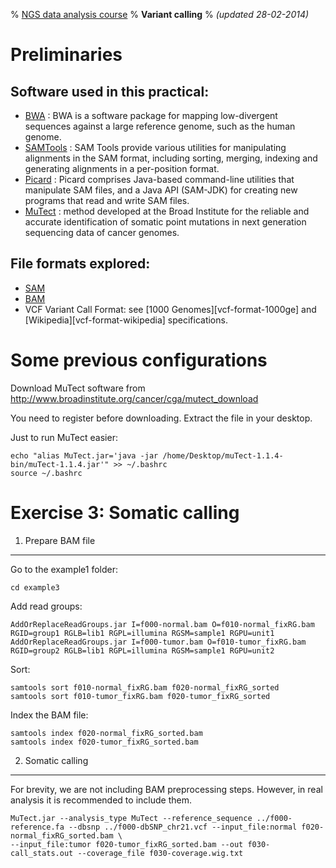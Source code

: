 % [NGS data analysis course](http://ngscourse.github.io/)
% __Variant calling__
% _(updated 28-02-2014)_

<!-- COMMON LINKS HERE -->

[BWA]: http://bio-bwa.sourceforge.net/ "BWA"
[SAMTools]: http://samtools.sourceforge.net/ "samtools"
[Picard]: http://picard.sourceforge.net/ "Picard"
[MuTect]: http://www.broadinstitute.org/cancer/cga/mutect_download "MuTect"

Preliminaries
================================================================================

Software used in this practical:
--------------------------------

- [BWA] : BWA is a software package for mapping low-divergent sequences against a large reference genome, such as the human genome.
- [SAMTools] : SAM Tools provide various utilities for manipulating alignments in the SAM format, including sorting, merging, indexing and generating alignments in a per-position format.
- [Picard] : Picard comprises Java-based command-line utilities that manipulate SAM files, and a Java API (SAM-JDK) for creating new programs that read and write SAM files.
- [MuTect] : method developed at the Broad Institute for the reliable and accurate identification of somatic point mutations in next generation sequencing data of cancer genomes.


File formats explored:
----------------------

- [SAM](http://samtools.sourceforge.net/SAMv1.pdf)
- [BAM](http://www.broadinstitute.org/igv/bam)
- VCF Variant Call Format: see [1000 Genomes][vcf-format-1000ge] and [Wikipedia][vcf-format-wikipedia] specifications.

Some previous configurations
================================================================================

Download MuTect software from http://www.broadinstitute.org/cancer/cga/mutect_download

You need to register before downloading. Extract the file in your desktop.


Just to run MuTect easier:

    echo "alias MuTect.jar='java -jar /home/Desktop/muTect-1.1.4-bin/muTect-1.1.4.jar'" >> ~/.bashrc
    source ~/.bashrc


Exercise 3: Somatic calling
================================================================================

1. Prepare BAM file
--------------------------------------------------------------------------------

Go to the example1 folder:

    cd example3

Add read groups:

    AddOrReplaceReadGroups.jar I=f000-normal.bam O=f010-normal_fixRG.bam RGID=group1 RGLB=lib1 RGPL=illumina RGSM=sample1 RGPU=unit1
    AddOrReplaceReadGroups.jar I=f000-tumor.bam O=f010-tumor_fixRG.bam RGID=group2 RGLB=lib1 RGPL=illumina RGSM=sample1 RGPU=unit2

Sort:

    samtools sort f010-normal_fixRG.bam f020-normal_fixRG_sorted
    samtools sort f010-tumor_fixRG.bam f020-tumor_fixRG_sorted

Index the BAM file:

    samtools index f020-normal_fixRG_sorted.bam
    samtools index f020-tumor_fixRG_sorted.bam


2. Somatic calling
--------------------------------------------------------------------------------

For brevity, we are not including BAM preprocessing steps. However, in real analysis it is recommended to include them.

    MuTect.jar --analysis_type MuTect --reference_sequence ../f000-reference.fa --dbsnp ../f000-dbSNP_chr21.vcf --input_file:normal f020-normal_fixRG_sorted.bam \  
    --input_file:tumor f020-tumor_fixRG_sorted.bam --out f030-call_stats.out --coverage_file f030-coverage.wig.txt

